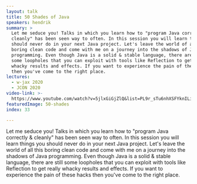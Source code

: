 ```yaml
---
layout: talk
title: 50 Shades of Java
speakers: hendrik
summary: >
  Let me seduce you! Talks in which you learn how to "program Java correctly &
  cleanly" has been seen way to often. In this session you will learn things you
  should never do in your next Java project. Let's leave the world of all this
  boring clean code and come with me on a journey into the shadows of Java
  programming. Even though Java is a solid & stable language, there are still
  some loopholes that you can exploit with tools like Reflection to get really
  whacky results and effects. If you want to experience the pain of these hacks
  then you've come to the right place.
lectures:
  - w-jax 2020
  - JCON 2020
video-link: >-
  https://www.youtube.com/watch?v=5jlxGiGjZlQ&list=PL9r_sTu6nhXSFYknILieFl2YbFBrJIWRW&index=5
featuredImage: 50-shades
index: 33

---
```


Let me seduce you! Talks in which you learn how to "program Java correctly & cleanly" has been seen way to often. In this session you will learn things you should never do in your next Java project. Let's leave the world of all this boring clean code and come with me on a journey into the shadows of Java programming. Even though Java is a solid & stable language, there are still some loopholes that you can exploit with tools like Reflection to get really whacky results and effects. If you want to experience the pain of these hacks then you've come to the right place.

